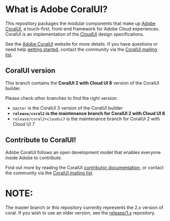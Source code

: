# What is Adobe CoralUI?
This repository packages the modular components that make up [Adobe CoralUI][1], a touch-first, front-end framework 
for Adobe Cloud experiences.  CoralUI is an implementation of 
the [CloudUI][2] design specifications.

See the [Adobe CoralUI][1] website for more details.  If you have questions or 
need help [getting started][5], contact the community via the [CoralUI mailing list][3].

## CoralUI version
This branch contains the **CoralUI 2 with Cloud UI 8** version of the CoralUI builder.

Please check other branches to find the right version:

* ```master``` is the CoralUI 3 version of the CoralUI builder
* **```release/coral2``` is the maintenance branch for CoralUI 2 with Cloud UI 8**
* ```release/coral2+cloudui7``` is the maintenance branch for CoralUI 2 with Cloud UI 7

## Contribute to CoralUI!

Adobe CoralUI follows an open development model that enables everyone inside 
Adobe to contribute. 

Find out more by reading the CoralUI [contributor documentation][4], or contact the
community via the [CoralUI mailing list][3].

[1]: http://coralui.corp.adobe.com
[2]: https://wiki.corp.adobe.com/display/CloudUI/Component+Library
[3]: mailto:coralui@adobe.com
[4]: https://wiki.corp.adobe.com/display/CUI/CoralUI+Home
[5]: http://coralui.corp.adobe.com/getting-started/

# NOTE:
The master branch or this repository currently represents the 2.x version of coral. If you wish to use an older version, see the [release/1.x](https://git.corp.adobe.com/Coral/coralui-1.x) repository.


